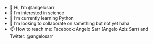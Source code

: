 - 👋 Hi, I’m @angelosarr
- 👀 I’m interested in science
- 🌱 I’m currently learning Python
- 💞️ I’m looking to collaborate on something but not yet haha
- 📫 How to reach me: Facebook: Angelo Sarr (Angelo Aziz Sarr) and Twitter: @angelosarr

<!---
angelosarr/angelosarr is a ✨ special ✨ repository because its `README.md` (this file) appears on your GitHub profile.
You can click the Preview link to take a look at your changes.
--->

